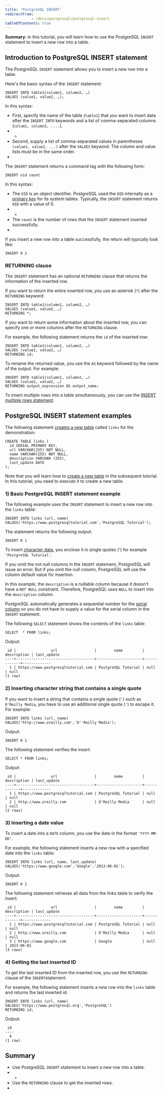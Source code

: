 ```yaml
---
title: 'PostgreSQL INSERT'
redirectFrom: 
            - /docs/postgresql/postgresql-insert
tableOfContents: true
---
```


**Summary**: in this tutorial, you will learn how to use the PostgreSQL `INSERT` statement to insert a new row into a table.



## Introduction to PostgreSQL INSERT statement



The PostgreSQL `INSERT` statement allows you to insert a new row into a table.



Here's the basic syntax of the `INSERT` statement:



```
INSERT INTO table1(column1, column2, …)
VALUES (value1, value2, …);
```



In this syntax:



- First, specify the name of the table (`table1`) that you want to insert data after the `INSERT INTO` keywords and a list of comma-separated columns (`colum1, column2, ....`).
- -
- Second, supply a list of comma-separated values in parentheses `(value1, value2, ...)` after the `VALUES` keyword. The column and value lists must be in the same order.
- 


The `INSERT` statement returns a command tag with the following form:



```
INSERT oid count
```



In this syntax:



- The `OID` is an object identifier. PostgreSQL used the `OID` internally as a [primary key](/docs/postgresql/postgresql-primary-key) for its system tables. Typically, the `INSERT` statement returns `OID` with a value of 0.
- -
- The `count` is the number of rows that the `INSERT` statement inserted successfully.
- 


If you insert a new row into a table successfully, the return will typically look like:



```
INSERT 0 1
```



### RETURNING clause



The `INSERT` statement has an optional `RETURNING` clause that returns the information of the inserted row.



If you want to return the entire inserted row, you use an asterisk (`*`) after the `RETURNING` keyword:



```
INSERT INTO table1(column1, column2, …)
VALUES (value1, value2, …)
RETURNING *;
```



If you want to return some information about the inserted row, you can specify one or more columns after the `RETURNING` clause.



For example, the following statement returns the `id` of the inserted row:



```
INSERT INTO table1(column1, column2, …)
VALUES (value1, value2, …)
RETURNING id;
```



To rename the returned value, you use the `AS` keyword followed by the name of the output. For example:



```
INSERT INTO table1(column1, column2, …)
VALUES (value1, value2, …)
RETURNING output_expression AS output_name;
```



To insert multiple rows into a table simultaneously, you can use the [INSERT multiple rows statement](/docs/postgresql/postgresql-insert-multiple-rows).



## PostgreSQL INSERT statement examples



The following statement [creates a new table](/docs/postgresql/postgresql-create-table "PostgreSQL CREATE TABLE") called `links` for the demonstration:



```
CREATE TABLE links (
  id SERIAL PRIMARY KEY,
  url VARCHAR(255) NOT NULL,
  name VARCHAR(255) NOT NULL,
  description VARCHAR (255),
  last_update DATE
);
```



Note that you will learn how to [create a new table](/docs/postgresql/postgresql-create-table "PostgreSQL CREATE TABLE") in the subsequent tutorial. In this tutorial, you need to execute it to create a new table.



### 1) Basic PostgreSQL INSERT statement example



The following example uses the `INSERT` statement to insert a new row into the `links` table:



```
INSERT INTO links (url, name)
VALUES('https://www.postgresqltutorial.com','PostgreSQL Tutorial');
```



The statement returns the following output:



```
INSERT 0 1
```



To insert [character data](/docs/postgresql/postgresql-char-varchar-text), you enclose it in single quotes (') for example `'PostgreSQL Tutorial'`.



If you omit the not null columns in the `INSERT` statement, PostgreSQL will issue an error. But if you omit the null column, PostgreSQL will use the column default value for insertion.



In this example, the `description` is a nullable column because it doesn't have a `NOT NULL` constraint. Therefore, PostgreSQL uses `NULL` to insert into the `description` column.



PostgreSQL automatically generates a sequential number for the [serial column](/docs/postgresql/postgresql-serial) so you do not have to supply a value for the serial column in the `INSERT` statement.



The following `SELECT` statement shows the contents of the `links` table:



```
SELECT	* FROM links;
```



Output:



```
 id |                url                 |        name         | description | last_update
----+------------------------------------+---------------------+-------------+-------------
  1 | https://www.postgresqltutorial.com | PostgreSQL Tutorial | null        | null
(1 row)
```



### 2) Inserting character string that contains a single quote



If you want to insert a string that contains a single quote (`'`) such as `O'Reilly Media`, you have to use an additional single quote (`'`) to escape it. For example:



```
INSERT INTO links (url, name)
VALUES('http://www.oreilly.com','O''Reilly Media');
```



Output:



```
INSERT 0 1
```



The following statement verifies the insert:



```
SELECT * FROM links;
```



Output:



```
 id |                url                 |        name         | description | last_update
----+------------------------------------+---------------------+-------------+-------------
  1 | https://www.postgresqltutorial.com | PostgreSQL Tutorial | null        | null
  2 | http://www.oreilly.com             | O'Reilly Media      | null        | null
(2 rows)
```



### 3) Inserting a date value



To insert a date into a `DATE` column, you use the date in the format `'YYYY-MM-DD'`.



For example, the following statement inserts a new row with a specified date into the `links` table:



```
INSERT INTO links (url, name, last_update)
VALUES('https://www.google.com','Google','2013-06-01');
```



Output:



```
INSERT 0 1
```



The following statement retrieves all data from the links table to verify the insert:



```
 id |                url                 |        name         | description | last_update
----+------------------------------------+---------------------+-------------+-------------
  1 | https://www.postgresqltutorial.com | PostgreSQL Tutorial | null        | null
  2 | http://www.oreilly.com             | O'Reilly Media      | null        | null
  3 | https://www.google.com             | Google              | null        | 2013-06-01
(3 rows)
```



### 4) Getting the last inserted ID



To get the last inserted ID from the inserted row, you use the `RETURNING` clause of the `INSERT`statement.



For example, the following statement inserts a new row into the `links` table and returns the last inserted id:



```
INSERT INTO links (url, name)
VALUES('https://www.postgresql.org','PostgreSQL')
RETURNING id;
```



Output:



```
 id
----
  4
(1 row)
```



## Summary



- Use PostgreSQL `INSERT` statement to insert a new row into a table.
- -
- Use the `RETURNING` clause to get the inserted rows.
- 
